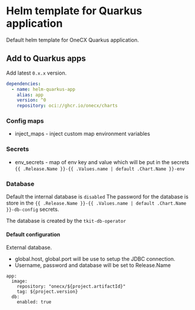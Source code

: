 # Helm template for Quarkus application

Default helm template for OneCX Quarkus application.

## Add to Quarkus apps

Add latest `0.x.x` version.

```yaml
dependencies:
  - name: helm-quarkus-app
    alias: app
    version: ^0
    repository: oci://ghcr.io/onecx/charts
```

### Config maps

- inject_maps - inject custom map environment variables

### Secrets

- env_secrets - map of env key and value which will be put in the secrets `{{ .Release.Name }}-{{ .Values.name | default .Chart.Name }}-env`

### Database

Default the internal database is `disabled`
The password for the database is store in the `{{ .Release.Name }}-{{ .Values.name | default .Chart.Name }}-db-config` secrets.

The database is created by the `tkit-db-operator`

#### Default configuration

External database.

- global.host, global.port will be use to setup the JDBC connection.
- Username, password and database will be set to Release.Name

```
app:
  image:
    repository: "onecx/${project.artifactId}"
    tag: ${project.version}
  db:
    enabled: true
```
